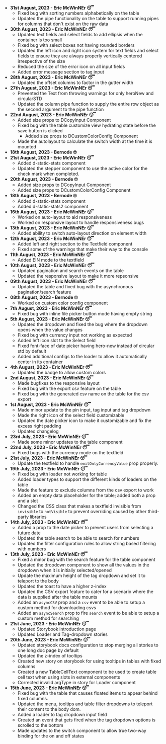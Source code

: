 - **31st August, 2023 - Eric McWinNEr 😴**
  - Fixed bug with sorting numbers alphabetically on the table
  - Updated the pipe functionality on the table to support running pipes for columns that don't exist on the raw data
- **30th August, 2023 - Eric McWinNEr 😴**
  - Updated text fields and select fields to add ellipsis when the container is too small
  - Fixed bug with select boxes not having rounded borders
  - Updated the left icon and right icon system for text fields and select fields to ensure they are always properly vertically centered irrespective of the size
  - Reduced the size of the error icon on all input fields
  - Added error message section to tag input
- **28th August, 2023 - Eric McWinNEr 😴**
  - Updated the offset columns to factor in the gutter width
- **27th August, 2023 - Eric McWinNEr 😴**
  - Prevented the Text from throwing warnings for only heroNew and circularSTD
  - Updated the column pipe function to supply the entire row object as the second argument to the pipe function
- **22nd August, 2023 - Eric McWinNEr 😴**
    - Added size props to DCopyInput Component
  - Fixed bug with the table customize view hydrating state before the save button is clicked
    - Added size props to DCustomColorConfig Component
  - Made the autolayout to calculate the switch width at the time it is mounted
- **18th August, 2023 - Bernode 🙄**
- **21st August, 2023 - Eric McWinNEr 😴**
    - Added d-static-stats component
  - Updated the stepper component to use the active color for the check mark when completed.
- **20th August, 2023 - Bernode 🙄**
    - Added size props to DCopyInput Component
    - Added size props to DCustomColorConfig Component
- **18th August, 2023 - Bernode 🙄**
    - Added d-static-stats component
    - Added d-static-stats2 component
- **16th August, 2023 - Eric McWinNEr 😴**
    - Worked on auto-layout to aid responsiveness
    - Worked on responsive layout to handle responsiveness bugs
- **13th August, 2023 - Eric McWinNEr 😴**
    - Added ability to switch auto-layout direction on element width
- **12th August, 2023 - Eric McWinNEr 😴**
    - Added left and right section to the Textfield component
    - Fixed some of the warnings that make their way to the console
- **11th August, 2023 - Eric McWinNEr 😴**
    - Added EIN mode to the textfield
- **10th August, 2023 - Eric McWinNEr 😴**
    - Updated pagination and search events on the table
    - Updated the responsive layout to make it more repsonsive
- **09th August, 2023 - Eric McWinNEr 😴**
    - Updated the table and fixed bug with the asynchronous pagination/search feature
- **08th August, 2023 - Bernode 🙄**
    - Worked on custom color config component
- **7th August, 2023 - Eric McWinNEr 😴**
    - Fixed bug with inline file picker button mode having empty string
- **5th August, 2023 - Eric McWinNEr 😴**
  - Updated the dropdown and fixed the bug where the dropdown opens when the value changes
  - Fixed bug with currency input not working as expected
  - Added left icon slot to the Select field
  - Fixed font-face of date picker having hero-new instead of circular std by default
  - Added additional configs to the loader to allow it automatically center in its container
- **4th August, 2023 - Eric McWinNEr 😴**
    - Updated the badge to allow custom colors
- **2nd August, 2023 - Eric McWinNEr 😴**
    - Made bugfixes to the responsive layout
    - Fixed bug with the export csv feature on the table
    - Fixed bug with the generated csv name on the table for the csv export
- **1st August, 2023 - Eric McWinNEr 😴**
    - Made minor update to the pin input, tag input and tag dropdown
    - Made the right icon of the select field customizable
    - Updated the date picker icon to make it customizable and fix the excess right padding
    - Updated changelog
- **23rd July, 2023 - Eric McWinNEr 😴**
    - Made some minor updates to the table component
- **22nd July, 2023 - Eric McWinNEr 😴**
    - Fixed bugs with the currency mode on the textfield
- **21st July, 2023 - Eric McWinNEr 😴**
    - Update the textfield to handle `emitOnlyCurrencyValue` prop properly.
- **19th July, 2023 - Eric McWinNEr 😴**
    - Fixed bug with loader not working for table
    - Added loader types to support the different kinds of loaders on the table
    - Made the feature to exclude columns from the csv export to work
    - Added an empty data placeholder for the table; added both a prop and a slot
    - Changed the CSS class that makes a textfield invisible from `invisible` to `notVisible` to prevent overriding
      caused by other third-party libraries
- **14th July, 2023 - Eric McWinNEr 😴**
    - Added a prop to the date picker to prevent users from selecting a future date
    - Updated the table search to be able to search for numbers
    - Updated the filter configuration rules to allow string based filtering with numbers
- **13th July, 2023 - Eric McWinNEr 😴**
    - Fixed a minor bug with the search feature for the table component
    - Updated the dropdown component to show all the values in the dropdown when it is initially selected/opened
    - Update the maximum height of the tag dropdown and set it to teleport to the body
    - Updated the toast to have a higher z-index
    - Updated the CSV export feature to cater for a scenario where the data is supplied after the table mounts
    - Added an `asyncCSV` prop and a `csv` event to be able to setup a custom method for downloading csvs
    - Added an `asyncSearch` prop to fire `search` event to be able to setup a custom method for searching
- **21st June, 2023 - Eric McWinNEr 😴**
    - Updated Storybook introduction page
    - Updated Loader and Tag-dropdown stories
- **20th June, 2023 - Eric McWinNEr 😴**
  - Updated storybook docs configuration to stop merging all stories to one long doc page by default
  - Updated the z-index of tooltips
  - Created new story on storybook for using tooltips in tables with fixed columns
  - Created a new TableCellText component to be used to create table cell text when using slots in external components
  - Corrected invalid argType in story for Loader component
- **15th June, 2023 - Eric McWinNEr 😴**
  - Fixed bug with the table that causes floated items to appear behind fixed columns.
  - Updated the menu, tooltips and table filter dropdowns to teleport their content to the body dom.
  - Added a loader to tag dropdown input field
  - Created an event that gets fired when the tag dropdown options is scrolled to the bottom
  - Made updates to the switch component to allow true two-way binding for the on and off states
